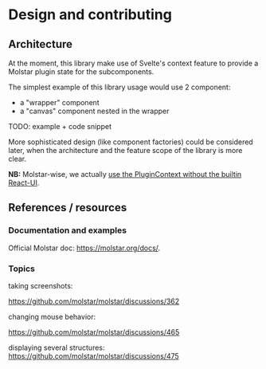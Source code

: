 # Design and contributing

## Architecture

At the moment, this library make use of Svelte's context feature to provide a Molstar plugin state for the subcomponents.

The simplest example of this library usage would use 2 component: 
- a "wrapper" component 
- a "canvas" component nested in the wrapper

TODO: example + code snippet

More sophisticated design (like component factories) could be considered later, when the architecture and the feature scope of the library is more clear.

**NB:** Molstar-wise, we actually [use the PluginContext without the builtin React-UI](https://molstar.org/docs/plugin/#plugincontext-without-built-in-react-ui).


## References / resources

### Documentation and examples

Official Molstar doc: https://molstar.org/docs/.

### Topics

taking screenshots:

https://github.com/molstar/molstar/discussions/362

changing mouse behavior:

https://github.com/molstar/molstar/discussions/465


displaying several structures:
https://github.com/molstar/molstar/discussions/475